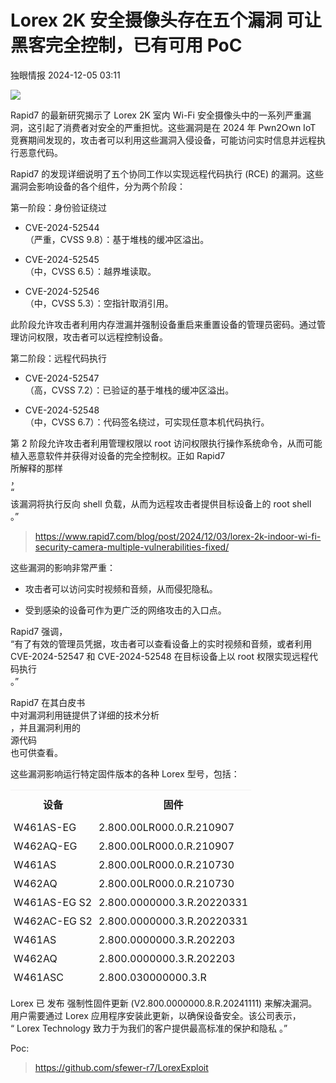 #  Lorex 2K 安全摄像头存在五个漏洞 可让黑客完全控制，已有可用 PoC   
 独眼情报   2024-12-05 03:11  
  
![](https://mmbiz.qpic.cn/sz_mmbiz_jpg/KgxDGkACWnQhEicGhSWcS40x9K5N4Sib8RcMw0JxZKtM8ej6mdxPwKdB5JV2zIvbnjuiaFydKN7X83G3MSEBKCbHg/640?wx_fmt=other&from=appmsg "")  
  
Rapid7 的最新研究揭示了 Lorex 2K 室内 Wi-Fi 安全摄像头中的一系列严重漏洞，这引起了消费者对安全的严重担忧。这些漏洞是在 2024 年 Pwn2Own IoT 竞赛期间发现的，攻击者可以利用这些漏洞入侵设备，可能访问实时信息并远程执行恶意代码。  
  
Rapid7 的发现详细说明了五个协同工作以实现远程代码执行 (RCE) 的漏洞。这些漏洞会影响设备的各个组件，分为两个阶段：  
  
第一阶段：身份验证绕过  
- CVE-2024-52544  
（严重，CVSS 9.8）：基于堆栈的缓冲区溢出。  
  
- CVE-2024-52545  
（中，CVSS 6.5）：越界堆读取。  
  
- CVE-2024-52546  
（中，CVSS 5.3）：空指针取消引用。  
  
此阶段允许攻击者利用内存泄漏并强制设备重启来重置设备的管理员密码。通过管理访问权限，攻击者可以远程控制设备。  
  
第二阶段：远程代码执行  
- CVE-2024-52547  
（高，CVSS 7.2）：已验证的基于堆栈的缓冲区溢出。  
  
- CVE-2024-52548  
（中，CVSS 6.7）：代码签名绕过，可实现任意本机代码执行。  
  
第 2 阶段允许攻击者利用管理权限以 root 访问权限执行操作系统命令，从而可能植入恶意软件并获得对设备的完全控制权。正如 Rapid7  
所解释的那样  
，  
“  
该漏洞将执行反向 shell 负载，从而为远程攻击者提供目标设备上的 root shell   
。”  
> https://www.rapid7.com/blog/post/2024/12/03/lorex-2k-indoor-wi-fi-security-camera-multiple-vulnerabilities-fixed/  
  
  
  
  
这些漏洞的影响非常严重：  
- 攻击者可以访问实时视频和音频，从而侵犯隐私。  
  
- 受到感染的设备可作为更广泛的网络攻击的入口点。  
  
Rapid7 强调，  
“有了有效的管理员凭据，攻击者可以查看设备上的实时视频和音频，或者利用 CVE-2024-52547 和 CVE-2024-52548 在目标设备上以 root 权限实现远程代码执行  
。”  
  
  
Rapid7 在其白皮书  
中对漏洞利用链提供了详细的技术分析  
，并且漏洞利用的  
源代码  
也可供查看。  
  
这些漏洞影响运行特定固件版本的各种 Lorex 型号，包括：  
<table><thead style="border-width: 0px;border-style: initial;border-color: initial;font: inherit;vertical-align: baseline;"><tr style="border-width: 0px;border-style: initial;border-color: initial;font: inherit;vertical-align: baseline;"><th style="padding: 10px 5px;border-top-width: 1px;border-right: 0px;border-left: 0px;border-top-color: rgb(241, 241, 241);border-bottom-color: rgb(241, 241, 241);font-style: inherit;font-variant: inherit;font-stretch: inherit;font-size: inherit;line-height: inherit;font-family: inherit;font-optical-sizing: inherit;font-size-adjust: inherit;font-kerning: inherit;font-feature-settings: inherit;font-variation-settings: inherit;vertical-align: baseline;text-align: center;"><span style="vertical-align: inherit;">设备</span></th><th style="padding: 10px 5px;border-top-width: 1px;border-right: 0px;border-left: 0px;border-top-color: rgb(241, 241, 241);border-bottom-color: rgb(241, 241, 241);font-style: inherit;font-variant: inherit;font-stretch: inherit;font-size: inherit;line-height: inherit;font-family: inherit;font-optical-sizing: inherit;font-size-adjust: inherit;font-kerning: inherit;font-feature-settings: inherit;font-variation-settings: inherit;vertical-align: baseline;text-align: center;"><span style="vertical-align: inherit;">固件</span></th></tr></thead><tbody style="border-width: 0px;border-style: initial;border-color: initial;font: inherit;vertical-align: baseline;"><tr style="border-width: 0px;border-style: initial;border-color: initial;font: inherit;vertical-align: baseline;"><td style="padding: 5px;border-top: 0px;border-right: 0px;border-left: 0px;border-bottom-color: rgb(241, 241, 241);font: inherit;vertical-align: middle;"><span style="vertical-align: inherit;">W461AS-EG</span></td><td style="padding: 5px;border-top: 0px;border-right: 0px;border-left: 0px;border-bottom-color: rgb(241, 241, 241);font: inherit;vertical-align: middle;"><span style="vertical-align: inherit;">2.800.00LR000.0.R.210907</span></td></tr><tr style="border-width: 0px;border-style: initial;border-color: initial;font: inherit;vertical-align: baseline;"><td style="padding: 5px;border-top: 0px;border-right: 0px;border-left: 0px;border-bottom-color: rgb(241, 241, 241);font: inherit;vertical-align: middle;"><span style="vertical-align: inherit;">W462AQ-EG</span></td><td style="padding: 5px;border-top: 0px;border-right: 0px;border-left: 0px;border-bottom-color: rgb(241, 241, 241);font: inherit;vertical-align: middle;"><span style="vertical-align: inherit;">2.800.00LR000.0.R.210907</span></td></tr><tr style="border-width: 0px;border-style: initial;border-color: initial;font: inherit;vertical-align: baseline;"><td style="padding: 5px;border-top: 0px;border-right: 0px;border-left: 0px;border-bottom-color: rgb(241, 241, 241);font: inherit;vertical-align: middle;"><span style="vertical-align: inherit;">W461AS</span></td><td style="padding: 5px;border-top: 0px;border-right: 0px;border-left: 0px;border-bottom-color: rgb(241, 241, 241);font: inherit;vertical-align: middle;"><span style="vertical-align: inherit;">2.800.00LR000.0.R.210730</span></td></tr><tr style="border-width: 0px;border-style: initial;border-color: initial;font: inherit;vertical-align: baseline;"><td style="padding: 5px;border-top: 0px;border-right: 0px;border-left: 0px;border-bottom-color: rgb(241, 241, 241);font: inherit;vertical-align: middle;"><span style="vertical-align: inherit;">W462AQ</span></td><td style="padding: 5px;border-top: 0px;border-right: 0px;border-left: 0px;border-bottom-color: rgb(241, 241, 241);font: inherit;vertical-align: middle;"><span style="vertical-align: inherit;">2.800.00LR000.0.R.210730</span></td></tr><tr style="border-width: 0px;border-style: initial;border-color: initial;font: inherit;vertical-align: baseline;"><td style="padding: 5px;border-top: 0px;border-right: 0px;border-left: 0px;border-bottom-color: rgb(241, 241, 241);font: inherit;vertical-align: middle;"><span style="vertical-align: inherit;">W461AS-EG S2</span></td><td style="padding: 5px;border-top: 0px;border-right: 0px;border-left: 0px;border-bottom-color: rgb(241, 241, 241);font: inherit;vertical-align: middle;"><span style="vertical-align: inherit;">2.800.0000000.3.R.20220331</span></td></tr><tr style="border-width: 0px;border-style: initial;border-color: initial;font: inherit;vertical-align: baseline;"><td style="padding: 5px;border-top: 0px;border-right: 0px;border-left: 0px;border-bottom-color: rgb(241, 241, 241);font: inherit;vertical-align: middle;"><span style="vertical-align: inherit;">W462AC-EG S2</span></td><td style="padding: 5px;border-top: 0px;border-right: 0px;border-left: 0px;border-bottom-color: rgb(241, 241, 241);font: inherit;vertical-align: middle;"><span style="vertical-align: inherit;">2.800.0000000.3.R.20220331</span></td></tr><tr style="border-width: 0px;border-style: initial;border-color: initial;font: inherit;vertical-align: baseline;"><td style="padding: 5px;border-top: 0px;border-right: 0px;border-left: 0px;border-bottom-color: rgb(241, 241, 241);font: inherit;vertical-align: middle;"><span style="vertical-align: inherit;">W461AS</span></td><td style="padding: 5px;border-top: 0px;border-right: 0px;border-left: 0px;border-bottom-color: rgb(241, 241, 241);font: inherit;vertical-align: middle;"><span style="vertical-align: inherit;">2.800.0000000.3.R.202203</span></td></tr><tr style="border-width: 0px;border-style: initial;border-color: initial;font: inherit;vertical-align: baseline;"><td style="padding: 5px;border-top: 0px;border-right: 0px;border-left: 0px;border-bottom-color: rgb(241, 241, 241);font: inherit;vertical-align: middle;"><span style="vertical-align: inherit;">W462AQ</span></td><td style="padding: 5px;border-top: 0px;border-right: 0px;border-left: 0px;border-bottom-color: rgb(241, 241, 241);font: inherit;vertical-align: middle;"><span style="vertical-align: inherit;">2.800.0000000.3.R.202203</span></td></tr><tr style="border-width: 0px;border-style: initial;border-color: initial;font: inherit;vertical-align: baseline;"><td style="padding: 5px;border-top: 0px;border-right: 0px;border-left: 0px;border-bottom-color: rgb(241, 241, 241);font: inherit;vertical-align: middle;"><span style="vertical-align: inherit;">W461ASC</span></td><td style="padding: 5px;border-top: 0px;border-right: 0px;border-left: 0px;border-bottom-color: rgb(241, 241, 241);font: inherit;vertical-align: middle;"><span style="vertical-align: inherit;">2.800.030000000.3.R</span></td></tr></tbody></table>  
Lorex 已  
发布  
强制性固件更新 (V2.800.0000000.8.R.20241111) 来解决漏洞。用户需要通过 Lorex 应用程序安装此更新，以确保设备安全。该公司表示，  
“ Lorex Technology 致力于为我们的客户提供最高标准的保护和隐私  
。”  
  
  
Poc:  
> https://github.com/sfewer-r7/LorexExploit  
  
  
  
  
  
